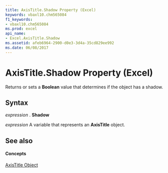 ```yaml
---
title: AxisTitle.Shadow Property (Excel)
keywords: vbaxl10.chm565084
f1_keywords:
- vbaxl10.chm565084
ms.prod: excel
api_name:
- Excel.AxisTitle.Shadow
ms.assetid: afeb6964-2900-d0e3-3d4a-35cd829ee992
ms.date: 06/08/2017
---
```



# AxisTitle.Shadow Property (Excel)

Returns or sets a  **Boolean** value that determines if the object has a shadow.


## Syntax

 _expression_ . **Shadow**

 _expression_ A variable that represents an **AxisTitle** object.


## See also


#### Concepts


[AxisTitle Object](Excel.AxisTitle(objec).md)

